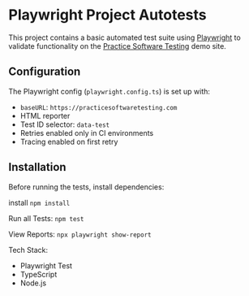 # Playwright Project Autotests

This project contains a basic automated test suite using [Playwright](https://playwright.dev/) to validate functionality on the [Practice Software Testing](https://practicesoftwaretesting.com/) demo site.

## Configuration

The Playwright config (`playwright.config.ts`) is set up with:

- `baseURL`: `https://practicesoftwaretesting.com`
- HTML reporter
- Test ID selector: `data-test`
- Retries enabled only in CI environments
- Tracing enabled on first retry

## Installation

Before running the tests, install dependencies:

install
    `npm install`

Run all Tests:
    `npm test`

View Reports:
    `npx playwright show-report`

Tech Stack:

- Playwright Test
- TypeScript
- Node.js